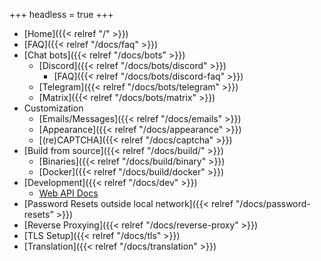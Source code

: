 +++
headless = true
+++

- [Home]({{< relref "/" >}})
- [FAQ]({{< relref "/docs/faq" >}})
- [Chat bots]({{< relref "/docs/bots" >}})
  - [Discord]({{< relref "/docs/bots/discord" >}})
    - [FAQ]({{< relref "/docs/bots/discord-faq" >}})
  - [Telegram]({{< relref "/docs/bots/telegram" >}})
  - [Matrix]({{< relref "/docs/bots/matrix" >}})
- Customization
  - [Emails/Messages]({{< relref "/docs/emails" >}})
  - [Appearance]({{< relref "/docs/appearance" >}})
  - [(re)CAPTCHA]({{< relref "/docs/captcha" >}})
- [Build from source]({{< relref "/docs/build/" >}})
  - [Binaries]({{< relref "/docs/build/binary" >}})
  - [Docker]({{< relref "/docs/build/docker" >}})
- [Development]({{< relref "/docs/dev" >}})
  - [Web API Docs](https:/api.jfa-go.com)
- [Password Resets outside local network]({{< relref "/docs/password-resets" >}})
- [Reverse Proxying]({{< relref "/docs/reverse-proxy" >}})
- [TLS Setup]({{< relref "/docs/tls" >}})
- [Translation]({{< relref "/docs/translation" >}})

